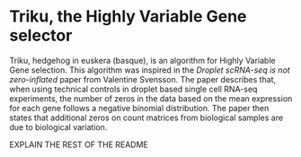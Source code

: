 # Triku, the Highly Variable Gene selector

Triku, hedgehog in euskera (basque), is an algorithm for Highly Variable Gene selection. 
This algorithm was inspired in the *Droplet scRNA-seq is not zero-inflated* paper from Valentine Svensson. 
The paper describes that, when using technical controls in droplet based single cell RNA-seq 
experiments, the number of zeros in the data based on the mean expression for each gene follows a negative 
binomial distribution. The paper then states that additional zeros on count matrices from biological 
samples are due to biological variation.

EXPLAIN THE REST OF THE README